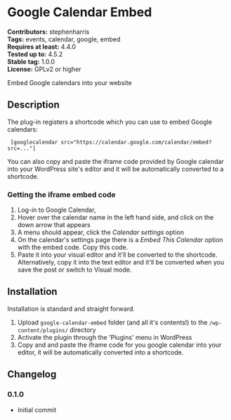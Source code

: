# Google Calendar Embed #
**Contributors:** stephenharris  
**Tags:** events, calendar, google, embed  
**Requires at least:** 4.4.0  
**Tested up to:** 4.5.2  
**Stable tag:** 1.0.0  
**License:** GPLv2 or higher  

Embed Google calendars into your website

## Description ##

The plug-in registers a shortcode which you can use to embed Google calendars:

     [googlecalendar src="https://calendar.google.com/calendar/embed?src=..."]

You can also copy and paste the iframe code provided by Google calendar into your WordPress site's editor and it will be automatically converted to a shortcode.

### Getting the iframe embed code

1. Log-in to Google Calendar,
2. Hover over the calendar name in the left hand side, and click on the down arrow that appears
3. A menu should appear, click the *Calendar settings* option
4. On the calendar's settings page there is a *Embed This Calendar* option with the embed code. Copy this code.
5. Paste it into your visual editor and it'll be converted to the shortcode. Alternatively, copy it into the text editor and it'll be converted when you save the post or switch to Visual mode.

## Installation ##

Installation is standard and straight forward.

1. Upload `google-calendar-embed` folder (and all it's contents!) to the `/wp-content/plugins/` directory
1. Activate the plugin through the 'Plugins' menu in WordPress
1. Copy and and paste the iframe code for you google calendar into your editor, it will be automatically converted into a shortcode.


## Changelog ##

### 0.1.0 ###
* Initial commit